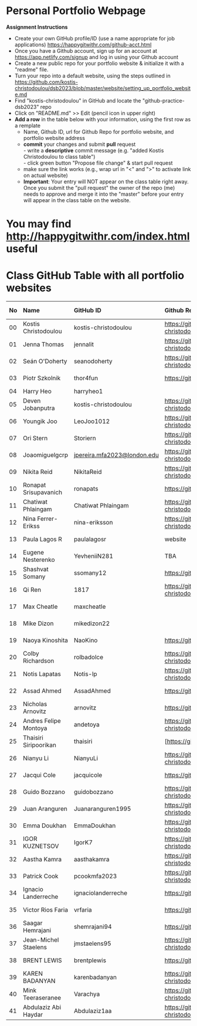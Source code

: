 # Personal Portfolio Webpage

**Assignment Instructions**

- Create your own GitHub profile/ID (use a name appropriate for job applications) <https://happygitwithr.com/github-acct.html>
- Once you have a Github account, sign up for an account at <https://app.netlify.com/signup> and log in using your Github account
- Create a new public repo for your portfolio website & initialize it with a "readme" file.
- Turn your repo into a default website, using the steps outlined in <https://github.com/kostis-christodoulou/dsb2023/blob/master/website/setting_up_portfolio_website.md>
- Find "kostis-christodoulou" in GitHub and locate the "github-practice-dsb2023" repo
- Click on "README.md" >> Edit (pencil icon in upper right)
- **Add a row** in the table below with your information, using the first row as a remplate
    - Name, Github ID, url for Github Repo for portfolio website, and portfolio website address 
    - **commit** your changes and submit **pull** request   
            - write a **descriptive** commit message (e.g. "added Kostis Christodoulou to class table")  
            - click green button "Propose file change" & start pull request  
    - make sure the link works (e.g., wrap url in "<" and ">" to activate link on actual website)  
    - **Important**: Your entry will NOT appear on the class table right away.  Once you submit the "pull request" the owner of the repo (me) needs to approve and merge it into the "master" before your entry will appear in the class table on the website. 

# You may find <http://happygitwithr.com/index.html> useful



# Class GitHub Table with all portfolio websites

|No | Name  | GitHub ID            |Github Repo for portfolio website                      |Netlify website address              |Date Added     |  
|:---|:----------------------|:---------------------|:------------------------------------------------------|:------------------------------------|:-----------------------| 
|00|Kostis Christodoulou       | kostis-christodoulou |<https://github.com/kostis-christodoulou/my_gorgeous_website>   |<https://kostisportfolio-2021.netlify.app/>        |2021-08-28 |
|01|Jenna Thomas       | jennalit |<https://github.com/kostis-christodoulou/my_gorgeous_website>   |<https://kostisportfolio-2021.netlify.app/>        |2023-05-11 |
|02|Seán O'Doherty       | seanodoherty |<https://github.com/kostis-christodoulou/my_gorgeous_website>   |<https://kostisportfolio-2021.netlify.app/>        |2023-05-11 |
|03|Piotr Szkolnik       | thor4fun |<https://github.com/thor4fun/mydsb23>   |<>        |2023-05-11 |
|04|Harry Heo       | harryheo1 |        |2023-05-11 |
|05|Deven Jobanputra       | kostis-christodoulou |<https://github.com/kostis-christodoulou/my_gorgeous_website>   |<https://kostisportfolio-2021.netlify.app/>        |2023-05-11 |
|06|Youngik Joo| LeoJoo1012 |<https://github.com/kostis-christodoulou/my_gorgeous_website>   |<https://kostisportfolio-2021.netlify.app/>        |2021-08-28 |
|07|Ori Stern| Storiern |<https://github.com/kostis-christodoulou/my_gorgeous_website>   |<https://kostisportfolio-2021.netlify.app/>        |2023-05-11 |
|08| Joaomiguelgcrp      | jpereira.mfa2023@london.edu |<https://github.com/kostis-christodoulou/my_gorgeous_website>   |<https://kostisportfolio-2021.netlify.app/>        |2021-08-28 |
|09| Nikita Reid      | NikitaReid |<https://github.com/kostis-christodoulou/my_gorgeous_website>   |<https://kostisportfolio-2021.netlify.app/>        |2021-08-28 |
|10|Ronapat Srisupavanich       | ronapats |<https://github.com/ronapats/my_gorgeous_website>   |<https://ronapatsportfolio-2023.netlify.app/>        |2023-05-11 |
|11|Chatiwat Phlaingam       | Chatiwat Phlaingam  |<https://github.com/kostis-christodoulou/my_gorgeous_website>   |<https://kostisportfolio-2021.netlify.app/>        |2021-08-28 |
|12|Nina Ferrer-Erikss       | nina-eriksson |<https://github.com/kostis-christodoulou/my_gorgeous_website>   |<https://kostisportfolio-2021.netlify.app/>        |2023-05-11 |
|13|Paula Lagos R       | paulalagosr |website   |netfly   |2021-05-11 |
|14|Eugene Nesterenko       | YevheniiN281 | TBA   | TBA       |2023-05-11 |
|15|Shashvat Somany       | ssomany12 |https://github.com/ssomany12   |<https://kostisportfolio-2021.netlify.app/>        |2021-08-28 |
|16|Qi Ren       | 1817 |<https://github.com/kostis-christodoulou/my_gorgeous_website>  |<https://kostisportfolio-2021.netlify.app/>        |2021-08-28 |
|17|Max Cheatle       | maxcheatle |   |      |2023-05-11 |
|18|Mike Dizon       | mikedizon22 |   |        |2023-05-11 |
|19|Naoya Kinoshita       | NaoKino |<https://github.com/NaoKino>   |        |2023-05-11 |
|20|Colby Richardson       | rolbadolce |<https://github.com/kostis-christodoulou/my_gorgeous_website>   |<https://kostisportfolio-2021.netlify.app/>        |2023-05-11 |
|21|Notis Lapatas      | Notis-lp |<https://github.com/kostis-christodoulou/my_gorgeous_website>   |<https://kostisportfolio-2021.netlify.app/>        |2021-08-28 |
|22 |Assad Ahmed       | AssadAhmed |<https://github.com/AssadAhmed/mywebsite>   |<n/a> |2023-05-11 |
|23|Nicholas Arnovitz       | arnovitz |<https://github.com/arnovitz/mydsb>   |<https://kostisportfolio-2021.netlify.app/>        |2023-05-11 |
|24|Andres Felipe Montoya      | andetoya |<https://github.com/kostis-christodoulou/my_gorgeous_website>   |<https://kostisportfolio-2021.netlify.app/>        |2021-08-28 |
|25|Thaisiri Siripoorikan       | thaisiri |[https://github.com/thaisiri/mydsb23]   |[https://github.com/thaisiri/mydsb23]  |2023-05-11 |
|26|Nianyu Li       | NianyuLi |<https://github.com/kostis-christodoulou/my_gorgeous_website>   |<https://kostisportfolio-2021.netlify.app/>        |2021-08-28 |
|27|Jacqui Cole       | jacquicole |<https://github.com/jacquicole>   |<https://kostisportfolio-2021.netlify.app/>        |2021-08-28 |
|28|Guido Bozzano       | guidobozzano |<https://github.com/kostis-christodoulou/my_gorgeous_website>   |<https://kostisportfolio-2021.netlify.app/>        |2021-08-28 |
|29|Juan Aranguren       | Juanaranguren1995 |<https://github.com/kostis-christodoulou/my_gorgeous_website>   |<https://kostisportfolio-2021.netlify.app/>        |2021-08-28 |
|30|Emma Doukhan       | EmmaDoukhan|<https://github.com/kostis-christodoulou/my_gorgeous_website>   |<https://kostisportfolio-2021.netlify.app/>        |2021-08-28 |
|31|IGOR KUZNETSOV       | IgorK7|<https://github.com/kostis-christodoulou/my_gorgeous_website>   |<https://kostisportfolio-2021.netlify.app/>        |2021-08-28 |
|32|Aastha Kamra       | aasthakamra|<https://github.com/kostis-christodoulou/my_gorgeous_website>   |<https://kostisportfolio-2021.netlify.app/>        |2021-08-28 |
|33|Patrick Cook       | pcookmfa2023|<https://github.com/kostis-christodoulou/my_gorgeous_website>   |<https://kostisportfolio-2021.netlify.app/>        |2021-08-28 |
|34|Ignacio Landerreche       | ignaciolanderreche|https://github.com/ignaciolanderreche|https://ilanderreche-personalwebpage.netlify.app        |2021-08-28 |
|35|Victor Rios Faria       | vrfaria|<https://github.com/vrfaria/my_website>   |<https://vrfaria-portfolio.netlify.app/>        |2023-05-15 |
|36|Saagar Hemrajani       | shemrajani94|<https://github.com/shemrajani94/saagars_gorgeous_website>   |<https://kostisportfolio-2021.netlify.app/>        |2023-05-16 |
|37|Jean-Michel Staelens   | jmstaelens95 |<https://github.com/kostis-christodoulou/my_gorgeous_website>   |<https://kostisportfolio-2021.netlify.app/>        |2021-08-28 |
|38|BRENT LEWIS       | brentplewis|<https://github.com/brentplewis/blwebsite>   |<https://kostisportfolio-2021.netlify.app/>        |2023-05-16 |
|39|KAREN BADANYAN       | karenbadanyan|<https://github.com/kostis-christodoulou/my_gorgeous_website>    |<https://kostisportfolio-2021.netlify.app/>        |2023-05-17 |
|40|Mink Teeraseranee       | Varachya|<https://github.com/kostis-christodoulou/my_gorgeous_website>    |<https://kostisportfolio-2021.netlify.app/>        |2023-05-17 |
|41|Abdulaziz Abi Haydar       | Abdulaziz1aa|<https://github.com/kostis-christodoulou/my_gorgeous_website>    |<https://kostisportfolio-2021.netlify.app/>        |2023-05-17 

